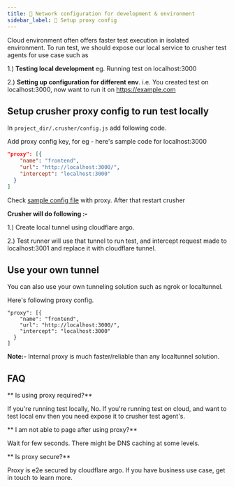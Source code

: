 ```yaml
---
title: 🔌 Network configuration for development & environment
sidebar_label: 🔌 Setup proxy config
---
```


Cloud environment often offers faster test execution in isolated environment. To run test, we should expose our local service to crusher test agents for use case such as

1.) **Testing local development** eg. Running test on localhost:3000

2.) **Setting up configuration for different env**. i.e. You created test on localhost:3000, now want to run it on https://example.com

## Setup crusher proxy config to run test locally

In `project_dir/.crusher/config.js` add following code.

Add proxy config key, for eg - here's sample code for localhost:3000

```json
"proxy": [{
    "name": "frontend",
    "url": "http://localhost:3000/",
    "intercept": "localhost:3000"
  }
]
```

Check  [ sample config file](https://github.com/crusherdev/docsv2/blob/ft-new/.crusher/config.json) with proxy. After that restart crusher

**Crusher will do following :-**

1.) Create local tunnel using cloudflare argo. 

2.) Test runner will use that tunnel to run test, and intercept request made to localhost:3001 and replace it with cloudflare tunnel.

## Use your own tunnel
You can also use your own tunneling solution such as ngrok or localtunnel.

Here's following proxy config.

```
"proxy": [{
    "name": "frontend",
    "url": "http://localhost:3000/",
    "intercept": "localhost:3000"
  }
]
```

**Note:-** Internal proxy is much faster/reliable than any localtunnel solution.

## FAQ

** Is using proxy required?**

If you're running test locally, No. If you're running test on cloud, and want to test local env then you need expose it to crusher test agent's.

** I am not able to page after using proxy?**

Wait for few seconds. There might be DNS caching at some levels.

** Is proxy secure?**

Proxy is e2e secured by cloudflare argo. If you have business use case, get in touch to learn more.

